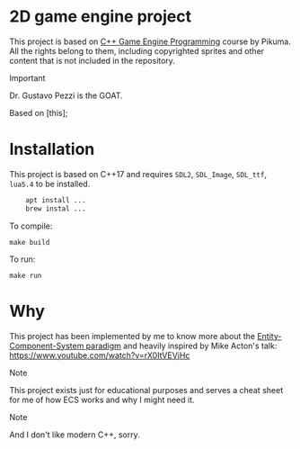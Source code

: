 # 2D game engine project

This project is based on [C++ Game Engine Programming](https://pikuma.com/courses/cpp-2d-game-engine-development) course by Pikuma. All the rights belong to them, including copyrighted sprites and other content that is not included in the repository.

> [!IMPORTANT]
> Dr. Gustavo Pezzi is the GOAT.

Based on [this];

# Installation

This project is based on C++17 and requires `SDL2`, `SDL_Image`, `SDL_ttf`, `lua5.4` to be installed.

```Bash
    apt install ...
    brew instal ...
```


To compile: 
```
make build
```

To run:
```
make run
```

# Why

This project has been implemented by me to know more about the [Entity-Component-System paradigm](https://austinmorlan.com/posts/entity_component_system/) and heavily inspired by Mike Acton's talk: https://www.youtube.com/watch?v=rX0ItVEVjHc

>[!NOTE]
> This project exists just for educational purposes and serves a cheat sheet for me of how ECS works and why I might need it.

>[!NOTE]
> And I don't like modern C++, sorry.

